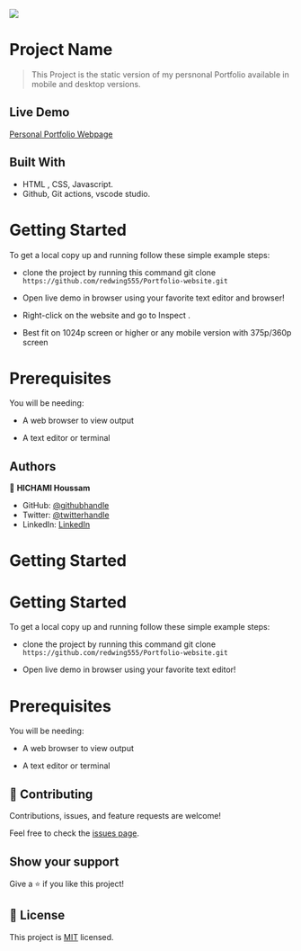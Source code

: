 ![](https://img.shields.io/badge/Microverse-blueviolet)

# Project Name

> This Project is the static version of my persnonal Portfolio available in mobile and desktop versions.

## Live Demo

[Personal Portfolio Webpage](https://redwing555.github.io/Portfolio-website/)



## Built With

- HTML , CSS, Javascript.
- Github, Git actions, vscode studio.



# Getting Started

To get a local copy up and running follow these simple example steps:

- clone the project by running this command git clone ```https://github.com/redwing555/Portfolio-website.git```

- Open live demo in browser using your favorite text editor and browser!

- Right-click on the website and go to Inspect .

- Best fit on 1024p screen or higher or any mobile version with 375p/360p screen



# Prerequisites

You will be needing:

- A web browser to view output

- A text editor or terminal






## Authors

👤 **HICHAMI Houssam**

- GitHub: [@githubhandle](https://github.com/redwing555)
- Twitter: [@twitterhandle](https://twitter.com/Houssam07964199)
- LinkedIn: [LinkedIn](https://linkedin.com/in/linkedinhandle)


# Getting Started

# Getting Started

To get a local copy up and running follow these simple example steps:

- clone the project by running this command git clone `https://github.com/redwing555/Portfolio-website.git`

- Open live demo in browser using your favorite text editor!

# Prerequisites

You will be needing:

- A web browser to view output

- A text editor or terminal

## 🤝 Contributing

Contributions, issues, and feature requests are welcome!

Feel free to check the [issues page](../../issues/).

## Show your support

Give a ⭐️ if you like this project!


## 📝 License

This project is [MIT](./MIT.md) licensed.
